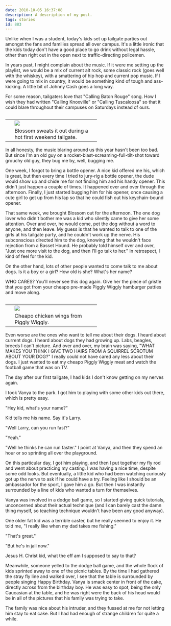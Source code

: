 ```yaml
---
date: 2010-10-05 16:37:08
description: A description of my post.
tags: stories
id: 883
---
```

Unlike when I was a student, today's kids set up tailgate parties out amongst the fans and families spread all over campus.  It's a little ironic that the kids today don't have a good place to go drink without legal hassle, other than right out in the open next to traffic-directing policemen.

In years past, I might complain about the music.  If it were me setting up the playlist, we would be a mix of current alt rock, some classic rock (goes well with the whiskey), with a smattering of hip hop and current pop music.  If I were going to mix in country, it would be something kind of tough and ass-kicking.  A little bit of Johnny Cash goes a long way.
<!--more-->
For some reason, tailgaters love that "Calling Baton Rouge" song.  How I wish they had written "Calling Knoxville" or "Calling Tuscaloosa" so that it could blare throughout their campuses on Saturdays instead of ours.

<table cellpadding="2" align="right"><tr><td width="5" rowspan="2"><spacer type="block" width="5" height="1"></td><td><img src="/img/blossom-tg.jpg"></td></tr><tr><td class="caption" width="250">Blossom sweats it out during a hot first weekend tailgate.</td></tr></table>

In all honesty, the music blaring around us this year hasn't been too bad.  But since I'm an old guy on a rocket-blast-screaming-full-tilt-shot toward grouchy old guy, they bug me by, well, bugging me.

One week, I forgot to bring a bottle opener.  A nice kid offered me his, which is great, but then every time I tried to jury-rig a bottle opener, the dude would show up and chide me for not finding him and his handy opener.  This didn't just happen a couple of times.  It happened over and over through the afternoon.  Finally, I just started bugging him for his opener, once causing a cute girl to get up from his lap so that he could fish out his keychain-bound opener.

That same week, we brought Blossom out for the afternoon.  The one dog lover who didn't bother me was a kid who silently came to give her some attention.  Over and over, he would come, pet the dog without a word to anyone, and then leave.  My guess is that he wanted to talk to one of the girls at his tailgate party, and he couldn't work up the nerve.  His subconscious directed him to the dog, knowing that he wouldn't face rejection from a Basset Hound.  He probably told himself over and over, "Just one more visit to the dog, and then I'll go talk to her."  In retrospect, I kind of feel for the kid.

On the other hand, lots of other people wanted to come talk to me about dogs.  Is it a boy or a girl?  How old is she?  What's her name?

WHO CARES?  You'll never see this dog again.  Give her the piece of gristle that you got from your cheapo pre-made Piggly Wiggly hamburger patties and move along.

<table cellpadding="2" align="right"><tr><td width="5" rowspan="2"><spacer type="block" width="5" height="1"></td><td><img src="/img/chickenwings.jpg"></td></tr><tr><td class="caption" width="250">Cheapo chicken wings from Piggly Wiggly.</td></tr></table>

Even worse are the ones who want to tell me about their dogs.  I heard about current dogs.  I heard about dogs they had growing up.  Labs, beagles, breeds I can't picture.  And over and over, my brain was saying, "WHAT MAKES YOU THINK I GIVE TWO HAIRS FROM A SQUIRREL SCROTUM ABOUT YOUR DOG?"  I really could not have cared any less about their dogs.  I just wanted to eat my cheapo Piggly Wiggly meat and watch the football game that was on TV.

The day after our first tailgate, I had kids I don't know getting on my nerves again.

I took Vanya to the park.  I got him to playing with some other kids out there, which is pretty easy.

"Hey kid, what's your name?"

Kid tells me his name.  Say it's Larry.

"Well Larry, can you run fast?"

"Yeah."

"Well he thinks he can run faster."  I point at Vanya, and then they spend an hour or so sprinting all over the playground.

On this particular day, I got him playing, and then I put together my fly rod and went about practicing my casting.  I was having a nice time, despite some odd looks.  But eventually, a little kid who had been watching curiously got up the nerve to ask if he could have a try.  Feeling like I should be an ambassador for the sport, I gave him a go.  But then I was instantly surrounded by a line of kids who wanted a turn for themselves.

Vanya was involved in a dodge ball game, so I started giving quick tutorials, unconcerned about their actual technique (and I can barely cast the damn thing myself, so teaching technique wouldn't have been any good anyway).  

One older fat kid was a terrible caster, but he really seemed to enjoy it.  He told me, "I really like when my dad takes me fishing."

"That's great."

"But he's in jail now."

Jesus H. Christ kid, what the eff am I supposed to say to that?

Meanwhile, someone yelled to the dodge ball game, and the whole flock of kids sprinted away to one of the picnic tables.  By the time I had gathered the stray fly line and walked over, I see that the table is surrounded by people singing Happy Birthday.  Vanya is smack center in front of the cake, directly across from the birthday boy.  He was easy to spot, being the only Caucasian at the table, and he was right were the back of his head would be in all of the pictures that his family was trying to take.

The family was nice about his intruder, and they fussed at me for not letting him stay to eat cake.  But I had had enough of strange children for quite a while.